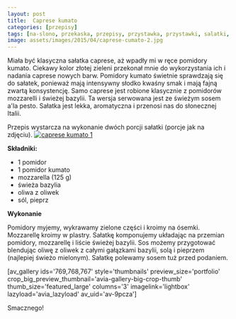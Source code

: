 ```yaml
---
layout: post
title:  Caprese kumato
categories: [przepisy]
tags: [na-slono, przekaska, przepisy, przystawka, przystawki, salatki, wege]
image: assets/images/2015/04/caprese-cumato-2.jpg
---
```

Miała być klasyczna sałatka caprese, aż wpadły mi w ręce pomidory kumato. Ciekawy kolor złotej zieleni przekonał mnie do wykorzystania ich i nadania caprese nowych barw. Pomidory kumato świetnie sprawdzają się do sałatek, ponieważ mają intensywny słodko kwaśny smak i mają fajną zwartą konsystencję. Samo caprese jest robione klasycznie z pomidorów mozzarelli i świeżej bazylii. Ta wersja serwowana jest ze świeżym sosem a'la pesto. Sałatka jest lekka, aromatyczna i przenosi nas do słonecznej Italii.

Przepis wystarcza na wykonanie dwóch porcji sałatki (porcje jak na zdjęciu).
[![caprese kumato 1](http://kobieta-ze-smakiem.pl/wp-content/uploads/2015/04/caprese-kumato-1-300x222.jpg)](http://kobieta-ze-smakiem.pl/wp-content/uploads/2015/04/caprese-kumato-1.jpg)



**Składniki:**


* 1 pomidor
* 1 pomidor kumato
* mozzarella (125 g)
* świeża bazylia
* oliwa z oliwek
* sól, pieprz


**Wykonanie**

Pomidory myjemy, wykrawamy zielone części i kroimy na ósemki. Mozzarellę kroimy w plastry. Sałatkę komponujemy układając na przemian pomidory, mozzarellę i liście świeżej bazylii. Sos możemy przygotować blendując oliwę z oliwek z całymi gałązkami bazylii, solą i pieprzem (najlepiej świeżo mielonym). Sałatkę polewamy sosem tuż przed podaniem.

[av\_gallery ids='769,768,767' style='thumbnails' preview\_size='portfolio' crop\_big\_preview\_thumbnail='avia-gallery-big-crop-thumb' thumb\_size='featured\_large' columns='3' imagelink='lightbox' lazyload='avia\_lazyload' av\_uid='av-9pcza']

Smacznego!
    